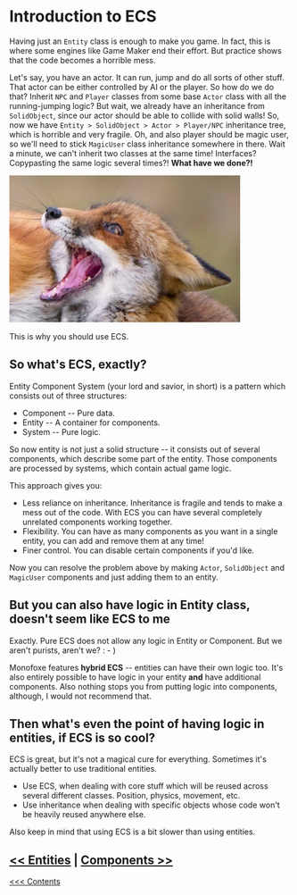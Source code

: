 # Introduction to ECS

Having just an `Entity` class is enough to make you game. In fact, this is where some engines like Game Maker end their effort. But practice shows that the code becomes a horrible mess. 

Let's say, you have an actor. It can run, jump and do all sorts of other stuff. That actor can be either controlled by AI or the player. So how do we do that? Inherit `NPC` and `Player` classes from some base `Actor` class with all the running-jumping logic? But wait, we already have an inheritance from `SolidObject`, since our actor should be able to collide with solid walls! So, now we have `Entity > SolidObject > Actor > Player/NPC` inheritance tree, which is horrible and very fragile. Oh, and also player should be magic user, so we'll need to stick `MagicUser` class inheritance somewhere in there. Wait a minute, we can't inherit two classes at the same time! Interfaces? Copypasting the same logic several times?! **What have we done?!**

![oh no](FoxeScared.png)



This is why you should use ECS.



## So what's ECS, exactly?

Entity Component System (your lord and savior, in short) is a pattern which consists out of three structures:

- Component -- Pure data. 
- Entity -- A container for components.
- System -- Pure logic.

So now entity is not just a solid structure -- it consists out of several components, which describe some part of the entity. Those components are processed by systems, which contain actual game logic.

This approach gives you:

- Less reliance on inheritance. Inheritance is fragile and tends to make a mess out of the code. With ECS you can have several completely unrelated components working together.
- Flexibility. You can have as many components as you want in a single entity, you can add and remove them at any time!
- Finer control. You can disable certain components if you'd like.

Now you can resolve the problem above by making `Actor`, `SolidObject` and `MagicUser` components and just adding them to an entity.



## But you can also have logic in Entity class, doesn't seem like ECS to me   

Exactly. Pure ECS does not allow any logic in Entity or Component. But we aren't purists, aren't we? : - )

Monofoxe features **hybrid ECS** -- entities can have their own logic too. It's also entirely possible to have logic in your entity **and** have additional components. Also nothing stops you from putting logic into components, although, I would not recommend that. 



## Then what's even the point of having logic in entities, if ECS is so cool?

ECS is great, but it's not a magical cure for everything. Sometimes it's actually better to use traditional entities.

- Use ECS, when dealing with core stuff which will be reused across several different classes. Position, physics, movement, etc.
- Use inheritance when dealing with specific objects whose code won't be heavily reused anywhere else.

Also keep in mind that using ECS is a bit slower than using entities.



## [<< Entities](Entity.md)	|	[Components >>](Components.md)

[<<< Contents](../Contents.md)

